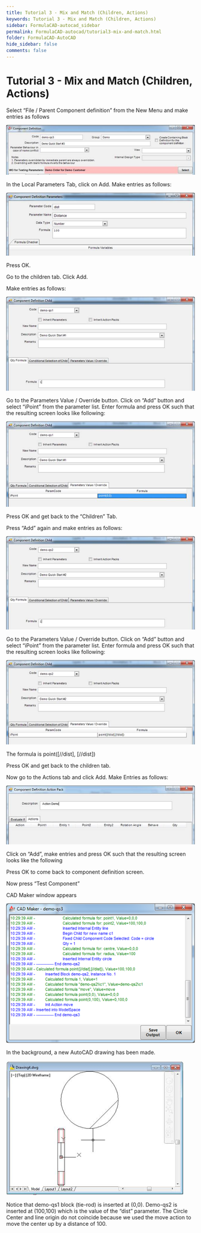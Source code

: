 ```yaml
---
title: Tutorial 3 - Mix and Match (Children, Actions)
keywords: Tutorial 3 - Mix and Match (Children, Actions)
sidebar: FormulaCAD-autocad_sidebar
permalink: FormulaCAD-autocad/tutorial3-mix-and-match.html
folder: FormulaCAD-AutoCAD
hide_sidebar: false
comments: false
---
```

# Tutorial 3 - Mix and Match (Children, Actions)



Select “File / Parent Component definition” from the New Menu and make entries as follows

![](/images/tut3-component-def.jpg)


In the Local Parameters Tab, click on Add. Make entries as follows:

![](/images/tut3-component-def-para.jpg)

Press OK.

Go to the children tab. Click Add.

Make entries as follows:


![](/images/tut3-component-def-child.jpg)


Go to the Parameters Value / Override button. Click on “Add” button and select “iPoint” from the parameter list. Enter formula and press OK such that the resulting screen looks like following:

![](/images/tut3-component-def-child-add.jpg)

Press OK and get back to the “Children” Tab.

Press “Add” again and make entries as follows:


![](/images/tut3-component-def-child-add-again.jpg)


Go to the Parameters Value / Override button. Click on “Add” button and select “iPoint” from the parameter list. Enter formula and press OK such that the resulting screen looks like following:

![](/images/tut3-component-def-para-value.jpg)

The formula is point([//dist], [//dist])

Press OK and get back to the children tab.

Now go to the Actions tab and click Add. Make Entries as follows:

![](/images/component-definition-action-pack.jpg)

Click on “Add”, make entries and press OK such that the resulting screen looks like the following

Press OK to come back to component definition screen.

Now press “Test Component”

CAD Maker window appears

![](/images/cad-maker3.png)

In the background, a new AutoCAD drawing has been made.

![](/images/drawing4.jpg)

Notice that demo-qs1 block (tie-rod) is inserted at (0,0). Demo-qs2 is inserted at (100,100) which is the value of the “dist” parameter. The Circle Center and line origin do not coincide because we used the move action to move the center up by a distance of 100.
